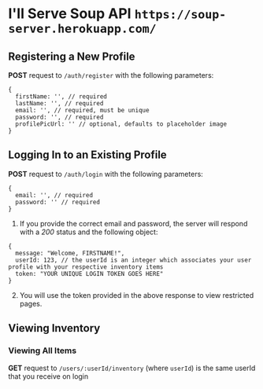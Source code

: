 # I'll Serve Soup API `https://soup-server.herokuapp.com/`

## Registering a New Profile

**POST** request to `/auth/register` with the following parameters:
```
{
  firstName: '', // required
  lastName: '', // required
  email: '', // required, must be unique
  password: '', // required
  profilePicUrl: '' // optional, defaults to placeholder image
}
```

## Logging In to an Existing Profile

**POST** request to `/auth/login` with the following parameters:
```
{
  email: '', // required
  password: '' // required
}
```
1. If you provide the correct email and password, the server will respond with a *200* status and the following object:
```
{
  message: "Welcome, FIRSTNAME!",
  userId: 123, // the userId is an integer which associates your user profile with your respective inventory items
  token: "YOUR UNIQUE LOGIN TOKEN GOES HERE"
}
```
2. You will use the token provided in the above response to view restricted pages.

## Viewing Inventory

### Viewing All Items

**GET** request to `/users/:userId/inventory` (where `userId`) is the same userId that you receive on login
